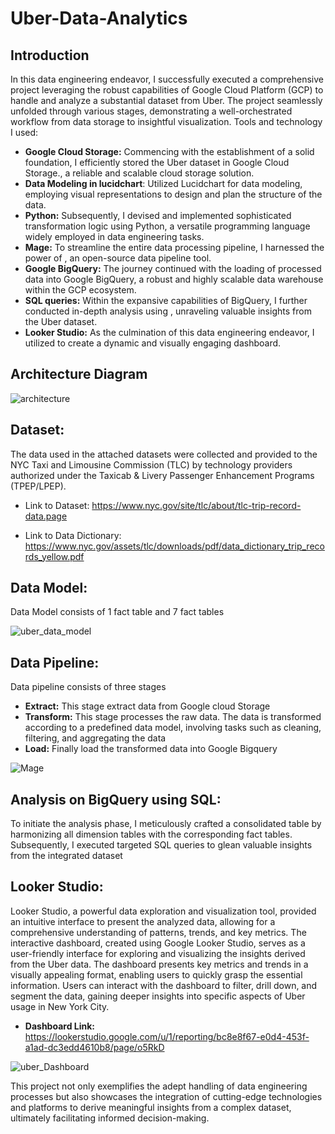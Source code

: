 # Uber-Data-Analytics
## Introduction 
In this data engineering endeavor, I successfully executed a comprehensive project leveraging the robust capabilities of Google Cloud Platform (GCP) to handle and analyze a substantial dataset from Uber. The project seamlessly unfolded through various stages, demonstrating a well-orchestrated workflow from data storage to insightful visualization.
Tools and technology I used:

- __Google Cloud Storage:__ Commencing with the establishment of a solid foundation, I efficiently stored the Uber dataset in Google Cloud Storage., a reliable and scalable cloud storage solution.
- __Data Modeling in lucidchart__: Utilized Lucidchart for data modeling, employing visual representations to design and plan the structure of the data.
- __Python:__ Subsequently, I devised and implemented sophisticated transformation logic using Python, a versatile programming language widely employed in data engineering tasks.
- __Mage:__ To streamline the entire data processing pipeline, I harnessed the power of , an open-source data pipeline tool.
- __Google BigQuery:__ The journey continued with the loading of processed data into Google BigQuery, a robust and highly scalable data warehouse within the GCP ecosystem.
- __SQL queries:__ Within the expansive capabilities of BigQuery, I further conducted in-depth analysis using , unraveling valuable insights from the Uber dataset.
- __Looker Studio:__ As the culmination of this data engineering endeavor, I utilized  to create a dynamic and visually engaging dashboard.
 ## Architecture Diagram

 ![architecture](https://github.com/Abdur131054/Uber-Data-Analytics-/assets/28232003/28740b21-e405-4d42-aa87-f521a516e86c)
 
## Dataset:
The data used in the attached datasets were collected and provided to the NYC Taxi and Limousine Commission (TLC) by technology providers authorized under the Taxicab & Livery Passenger Enhancement Programs (TPEP/LPEP).

 * Link to Dataset: https://www.nyc.gov/site/tlc/about/tlc-trip-record-data.page

 * Link to Data Dictionary: https://www.nyc.gov/assets/tlc/downloads/pdf/data_dictionary_trip_records_yellow.pdf

## Data Model: 
Data Model  consists of 1 fact table and 7 fact tables

![uber_data_model](https://github.com/Abdur131054/Uber-Data-Analytics-/assets/28232003/5402e957-4599-4eaa-8608-bcd474a03095)

## Data Pipeline:

Data pipeline consists of three stages

- __Extract:__ This stage extract data from Google cloud Storage
- __Transform:__ This stage processes the raw data. The data is transformed according to a predefined data model, involving tasks such as cleaning, filtering, and aggregating the data
- __Load:__ Finally load the transformed data into Google Bigquery

![Mage](https://github.com/Abdur131054/Uber-Data-Analytics-/assets/28232003/0ad9f6da-bf33-417c-a6f8-4447804067fe)

## Analysis on BigQuery using SQL:
To initiate the analysis phase, I meticulously crafted a consolidated table by harmonizing all dimension tables with the corresponding fact tables. Subsequently, I executed targeted SQL queries to glean valuable insights from the integrated dataset
## Looker Studio:
Looker Studio, a powerful data exploration and visualization tool, provided an intuitive interface to present the analyzed data, allowing for a comprehensive understanding of patterns, trends, and key metrics.
The interactive dashboard, created using Google Looker Studio, serves as a user-friendly interface for exploring and visualizing the insights derived from the Uber data. The dashboard presents key metrics and trends in a visually appealing format, enabling users to quickly grasp the essential information. Users can interact with the dashboard to filter, drill down, and segment the data, gaining deeper insights into specific aspects of Uber usage in New York City.

* __Dashboard Link:__ https://lookerstudio.google.com/u/1/reporting/bc8e8f67-e0d4-453f-a1ad-dc3edd4610b8/page/o5RkD
  
![uber_Dashboard](https://github.com/Abdur131054/Uber-Data-Analytics-/assets/28232003/34763a39-d1f9-40c2-9b9d-ba74a4741d14)
 


This project not only exemplifies the adept handling of data engineering processes but also showcases the integration of cutting-edge technologies and platforms to derive meaningful insights from a complex dataset, ultimately facilitating informed decision-making.
